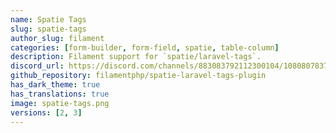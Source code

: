 ```yaml
---
name: Spatie Tags
slug: spatie-tags
author_slug: filament
categories: [form-builder, form-field, spatie, table-column]
description: Filament support for `spatie/laravel-tags`.
discord_url: https://discord.com/channels/883083792112300104/1080807837833384017
github_repository: filamentphp/spatie-laravel-tags-plugin
has_dark_theme: true
has_translations: true
image: spatie-tags.png
versions: [2, 3]
---
```


